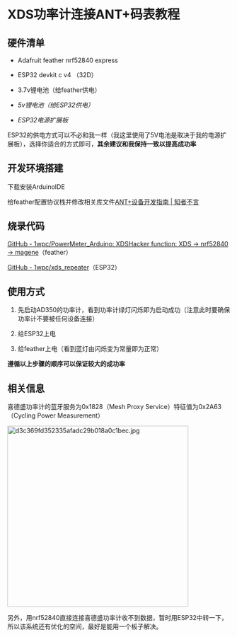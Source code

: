 # XDS功率计连接ANT+码表教程

## 硬件清单

- Adafruit feather nrf52840 express

- ESP32 devkit c v4 （32D）

- 3.7v锂电池（给feather供电）

- *5v锂电池（给ESP32供电）*

- *ESP32电源扩展板*

ESP32的供电方式可以不必和我一样（我这里使用了5V电池是取决于我的电源扩展板），选择你适合的方式即可，**其余建议和我保持一致以提高成功率**

## 开发环境搭建

下载安装ArduinoIDE

给feather配置协议栈并修改相关库文件[ANT+设备开发指南 | 知者不言](https://neuronx.top/2025/09/25/ANT-%E8%AE%BE%E5%A4%87%E5%BC%80%E5%8F%91%E6%8C%87%E5%8D%97/)

## 烧录代码

[GitHub - 1wpc/PowerMeter_Arduino: XDSHacker function: XDS -&gt; nrf52840 -&gt; magene](https://github.com/1wpc/PowerMeter_Arduino)（feather）

[GitHub - 1wpc/xds_repeater](https://github.com/1wpc/xds_repeater)（ESP32）

## 使用方式

1. 先启动AD350的功率计，看到功率计绿灯闪烁即为启动成功（注意此时要确保功率计不要被任何设备连接）

2. 给ESP32上电

3. 给feather上电（看到蓝灯由闪烁变为常量即为正常）

**遵循以上步骤的顺序可以保证较大的成功率**

## 相关信息

喜德盛功率计的蓝牙服务为0x1828（Mesh Proxy Service）特征值为0x2A63（Cycling Power Measurement）

<img src="file:///E:/project/xdstutorial/d3c369fd352335afadc29b018a0c1bec.jpg" title="" alt="d3c369fd352335afadc29b018a0c1bec.jpg" width="409">

另外，用nrf52840直接连接喜德盛功率计收不到数据，暂时用ESP32中转一下，所以该系统还有优化的空间，最好是能用一个板子解决。


